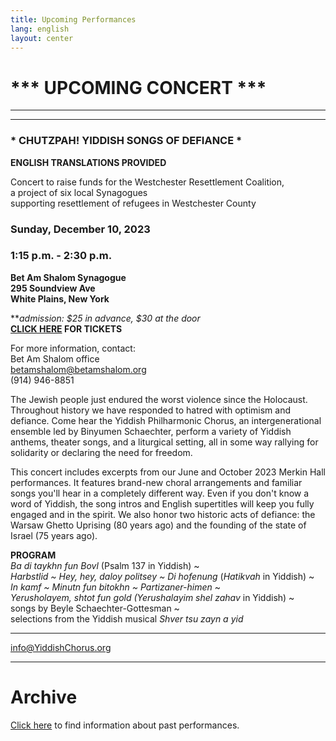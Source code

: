 ```yaml
---
title: Upcoming Performances
lang: english
layout: center
---
```


# *** UPCOMING CONCERT ***

_____

*********

### * CHUTZPAH! YIDDISH SONGS OF DEFIANCE *  

**ENGLISH TRANSLATIONS PROVIDED**  

Concert to raise funds for the Westchester Resettlement Coalition,  
a project of six local Synagogues  
supporting resettlement of refugees in Westchester County  

### Sunday, December 10, 2023  
### 1:15 p.m. - 2:30 p.m.

**Bet Am Shalom Synagogue  
295 Soundview Ave  
White Plains, New York**

**_admission: $25 in advance, $30 at the door_  
**[CLICK HERE](https://betamshalom.org/yiddishchorus/) FOR TICKETS**  

For more information, contact:  
Bet Am Shalom office  
[betamshalom@betamshalom.org](mailto:betamshalom@betamshalom.org)  
(914) 946-8851  

The Jewish people just endured the worst violence since the Holocaust. Throughout history we have responded to hatred with optimism and defiance. Come hear the Yiddish Philharmonic Chorus, an intergenerational ensemble led by Binyumen Schaechter, perform a variety of Yiddish anthems, theater songs, and a liturgical setting, all in some way rallying for solidarity or declaring the need for freedom.  

This concert includes excerpts from our June and October 2023 Merkin Hall performances.  It features brand-new choral arrangements and familiar songs you'll hear in a completely different way. Even if you don't know a word of Yiddish, the song intros and English supertitles will keep you fully engaged and in the spirit. We also honor two historic acts of defiance: the Warsaw Ghetto Uprising (80 years ago) and the founding of the state of Israel (75 years ago).  

**PROGRAM**  
*Ba di taykhn fun Bovl* (Psalm 137 in Yiddish) ~  
*Harbstlid ~ Hey, hey, daloy politsey ~ Di hofenung* (*Hatikvah* in Yiddish) ~  
*In kamf ~ Minutn fun bitokhn ~ Partizaner-himen* ~  
*Yerusholayem, shtot fun gold (Yerushalayim shel zahav* in Yiddish) ~  
songs by Beyle Schaechter-Gottesman ~  
selections from the Yiddish musical *Shver tsu zayn a yid*  

*********

[info@YiddishChorus.org](mailto:info@yiddishchorus.org)  

_____

# Archive

[Click here](concerts_archive.html) to find information about past performances.
